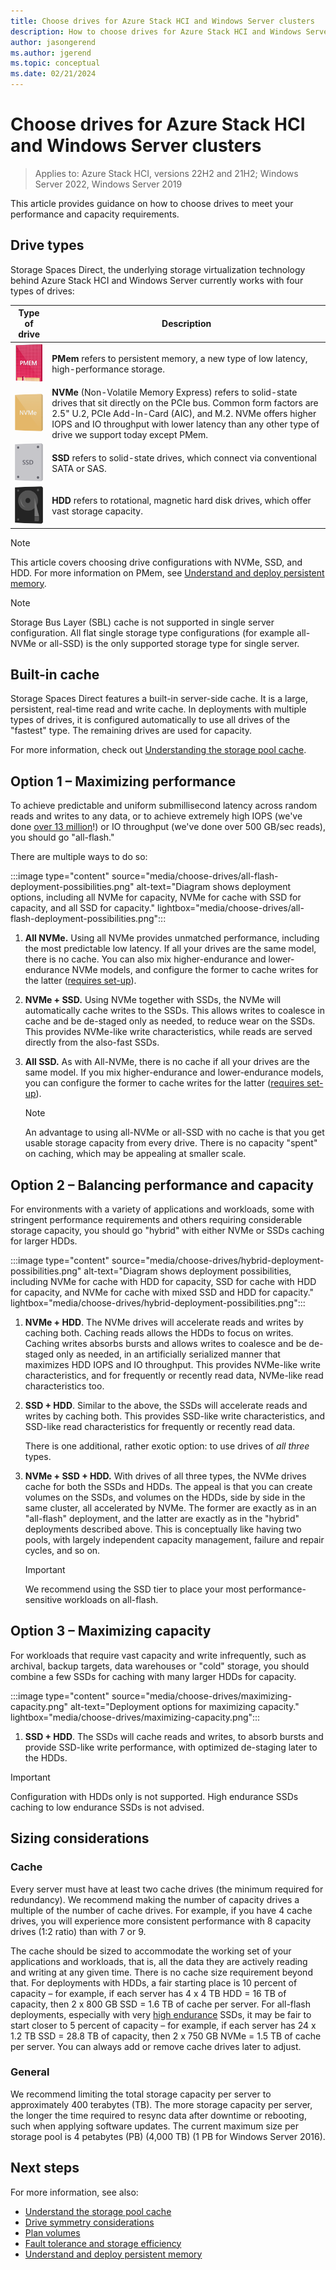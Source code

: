 ```yaml
---
title: Choose drives for Azure Stack HCI and Windows Server clusters
description: How to choose drives for Azure Stack HCI and Windows Server clusters to meet performance and capacity requirements.
author: jasongerend
ms.author: jgerend
ms.topic: conceptual
ms.date: 02/21/2024
---
```


# Choose drives for Azure Stack HCI and Windows Server clusters

> Applies to: Azure Stack HCI, versions 22H2 and 21H2; Windows Server 2022, Windows Server 2019

This article provides guidance on how to choose drives to meet your performance and capacity requirements.

## Drive types

Storage Spaces Direct, the underlying storage virtualization technology behind Azure Stack HCI and Windows Server currently works with four types of drives:

| Type of drive | Description |
|----------------------|--------------------------|
|![PMem](media/choose-drives/pmem-100px.png)|**PMem** refers to persistent memory, a new type of low latency, high-performance storage.|
|![NVMe](media/choose-drives/nvme-100-px.png)|**NVMe** (Non-Volatile Memory Express) refers to solid-state drives that sit directly on the PCIe bus. Common form factors are 2.5" U.2, PCIe Add-In-Card (AIC), and M.2. NVMe offers higher IOPS and IO throughput with lower latency than any other type of drive we support today except PMem.|
|![SSD](media/choose-drives/ssd-100-px.png)|**SSD** refers to solid-state drives, which connect via conventional SATA or SAS.|
|![HDD](media/choose-drives/hdd-100-px.png)|**HDD** refers to rotational, magnetic hard disk drives, which offer vast storage capacity.|

   >[!NOTE]
   > This article covers choosing drive configurations with NVMe, SSD, and HDD. For more information on PMem, see [Understand and deploy persistent memory](deploy-persistent-memory.md).

  > [!NOTE]
  > Storage Bus Layer (SBL) cache is not supported in single server configuration. All flat single storage type configurations (for example all-NVMe or all-SSD) is the only supported storage type for single server.

## Built-in cache

Storage Spaces Direct features a built-in server-side cache. It is a large, persistent, real-time read and write cache. In deployments with multiple types of drives, it is configured automatically to use all drives of the "fastest" type. The remaining drives are used for capacity.

For more information, check out [Understanding the storage pool cache](cache.md).

## Option 1 – Maximizing performance

To achieve predictable and uniform submillisecond latency across random reads and writes to any data, or to achieve extremely high IOPS (we've done [over 13 million](https://techcommunity.microsoft.com/t5/storage-at-microsoft/the-new-hci-industry-record-13-7-million-iops-with-windows/ba-p/428314)!) or IO throughput (we've done over 500 GB/sec reads), you should go "all-flash."

There are multiple ways to do so:

:::image type="content" source="media/choose-drives/all-flash-deployment-possibilities.png" alt-text="Diagram shows deployment options, including all NVMe for capacity, NVMe for cache with SSD for capacity, and all SSD for capacity." lightbox="media/choose-drives/all-flash-deployment-possibilities.png":::

1. **All NVMe.** Using all NVMe provides unmatched performance, including the most predictable low latency. If all your drives are the same model, there is no cache. You can also mix higher-endurance and lower-endurance NVMe models, and configure the former to cache writes for the latter ([requires set-up](/windows-server/storage/storage-spaces/understand-the-cache#manual-configuration)).

2. **NVMe + SSD.** Using NVMe together with SSDs, the NVMe will automatically cache writes to the SSDs. This allows writes to coalesce in cache and be de-staged only as needed, to reduce wear on the SSDs. This provides NVMe-like write characteristics, while reads are served directly from the also-fast SSDs.

3. **All SSD.** As with All-NVMe, there is no cache if all your drives are the same model. If you mix higher-endurance and lower-endurance models, you can configure the former to cache writes for the latter ([requires set-up](/windows-server/storage/storage-spaces/understand-the-cache#manual-configuration)).

   >[!NOTE]
   > An advantage to using all-NVMe or all-SSD with no cache is that you get usable storage capacity from every drive. There is no capacity "spent" on caching, which may be appealing at smaller scale.

## Option 2 – Balancing performance and capacity

For environments with a variety of applications and workloads, some with stringent performance requirements and others requiring considerable storage capacity, you should go "hybrid" with either NVMe or SSDs caching for larger HDDs.

:::image type="content" source="media/choose-drives/hybrid-deployment-possibilities.png" alt-text="Diagram shows deployment possibilities, including NVMe for cache with HDD for capacity, SSD for cache with HDD for capacity, and NVMe for cache with mixed SSD and HDD for capacity." lightbox="media/choose-drives/hybrid-deployment-possibilities.png":::

1. **NVMe + HDD**. The NVMe drives will accelerate reads and writes by caching both. Caching reads allows the HDDs to focus on writes. Caching writes absorbs bursts and allows writes to coalesce and be de-staged only as needed, in an artificially serialized manner that maximizes HDD IOPS and IO throughput. This provides NVMe-like write characteristics, and for frequently or recently read data, NVMe-like read characteristics too.

2. **SSD + HDD**. Similar to the above, the SSDs will accelerate reads and writes by caching both. This provides SSD-like write characteristics, and SSD-like read characteristics for frequently or recently read data.

    There is one additional, rather exotic option: to use drives of *all three* types.

3. **NVMe + SSD + HDD.** With drives of all three types, the NVMe drives cache for both the SSDs and HDDs. The appeal is that you can create volumes on the SSDs, and volumes on the HDDs, side by side in the same cluster, all accelerated by NVMe. The former are exactly as in an "all-flash" deployment, and the latter are exactly as in the "hybrid" deployments described above. This is conceptually like having two pools, with largely independent capacity management, failure and repair cycles, and so on.

   >[!IMPORTANT]
   > We recommend using the SSD tier to place your most performance-sensitive workloads on all-flash.

## Option 3 – Maximizing capacity

For workloads that require vast capacity and write infrequently, such as archival, backup targets, data warehouses or "cold" storage, you should combine a few SSDs for caching with many larger HDDs for capacity.

:::image type="content" source="media/choose-drives/maximizing-capacity.png" alt-text="Deployment options for maximizing capacity." lightbox="media/choose-drives/maximizing-capacity.png":::

1. **SSD + HDD**. The SSDs will cache reads and writes, to absorb bursts and provide SSD-like write performance, with optimized de-staging later to the HDDs.

>[!IMPORTANT]
>Configuration with HDDs only is not supported. High endurance SSDs caching to low endurance SSDs is not advised.

## Sizing considerations

### Cache

Every server must have at least two cache drives (the minimum required for redundancy). We recommend making the number of capacity drives a multiple of the number of cache drives. For example, if you have 4 cache drives, you will experience more consistent performance with 8 capacity drives (1:2 ratio) than with 7 or 9.

The cache should be sized to accommodate the working set of your applications and workloads, that is, all the data they are actively reading and writing at any given time. There is no cache size requirement beyond that. For deployments with HDDs, a fair starting place is 10 percent of capacity – for example, if each server has 4 x 4 TB HDD = 16 TB of capacity, then 2 x 800 GB SSD = 1.6 TB of cache per server. For all-flash deployments, especially with very [high endurance](https://techcommunity.microsoft.com/t5/storage-at-microsoft/understanding-ssd-endurance-drive-writes-per-day-dwpd-terabytes/ba-p/426024) SSDs, it may be fair to start closer to 5 percent of capacity – for example, if each server has 24 x 1.2 TB SSD = 28.8 TB of capacity, then 2 x 750 GB NVMe = 1.5 TB of cache per server. You can always add or remove cache drives later to adjust.

### General

We recommend limiting the total storage capacity per server to approximately 400 terabytes (TB). The more storage capacity per server, the longer the time required to resync data after downtime or rebooting, such when applying software updates. The current maximum size per storage pool is 4 petabytes (PB) (4,000 TB) (1 PB for Windows Server 2016).

## Next steps

For more information, see also:

- [Understand the storage pool cache](cache.md)
- [Drive symmetry considerations](drive-symmetry-considerations.md)
- [Plan volumes](plan-volumes.md)
- [Fault tolerance and storage efficiency](fault-tolerance.md)
- [Understand and deploy persistent memory](deploy-persistent-memory.md)
